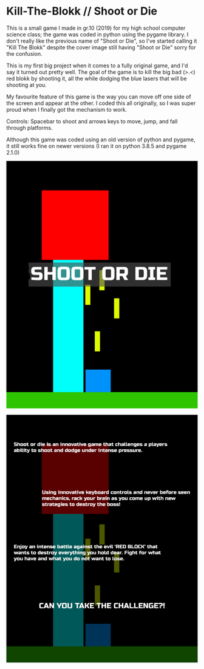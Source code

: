 # Kill-The-Blokk // Shoot or Die
This is a small game I made in gr.10 (2019) for my high school computer science class; the game was coded in python using the pygame library. I don't really like the previous name of "Shoot or Die", so I've started calling it "Kill The Blokk" despite the cover image still having "Shoot or Die" sorry for the confusion.

This is my first big project when it comes to a fully original game, and I'd say it turned out pretty well. The goal of the game is to kill the big bad (>.<) red blokk by shooting it, all the while dodging the blue lasers that will be shooting at you.

My favourite feature of this game is the way you can move off one side of the screen and appear at the other. I coded this all originally, so I was super proud when I finally got the mechanism to work.

Controls: Spacebar to shoot and arrows keys to move, jump, and fall through platforms.

Although this game was coded using an old version of python and pygame, it still works fine on newer versions (I ran it on python 3.8.5 and pygame 2.1.0)

![front photo](Front.png)

![back photo](Back.png)
